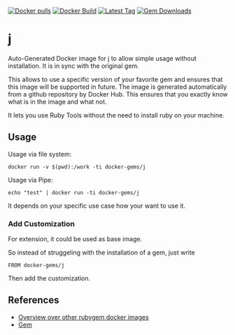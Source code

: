 [![Docker pulls](https://img.shields.io/docker/pulls/rubygem/j.svg)](https://hub.docker.com/r/rubygem/j/)
[![Docker Build](https://img.shields.io/docker/automated/rubygem/j.svg)](https://hub.docker.com/r/rubygem/j/)
[![Latest Tag](https://img.shields.io/github/tag/docker-rubygem/j.svg)](https://hub.docker.com/r/rubygem/j/)
[![Gem Downloads](https://img.shields.io/gem/dt/j.svg)](https://rubygems.org/gems/j/)
# j

Auto-Generated Docker image for j to allow simple usage without installation.
It is in sync with the original gem.

This allows to use a specific version of your favorite gem and ensures that this image will be supported in future.
The image is generated automatically from a github repository by Docker Hub.
This ensures that you exactly know what is in the image and what not.

It lets you use Ruby Tools without the need to install ruby on your machine.

## Usage

Usage via file system:

`docker run -v $(pwd):/work -ti docker-gems/j`

Usage via Pipe:

`echo "test" | docker run -ti docker-gems/j`

It depends on your specific use case how your want to use it.

### Add Customization

For extension, it could be used as base image.

So instead of struggeling with the installation of a gem, just write

`FROM docker-gems/j`

Then add the customization.

## References

 - [Overview over other rubygem docker images](https://github.com/thinkbot/docker-rubygem)
 - [Gem](https://rubygems.org/gems/j/)
